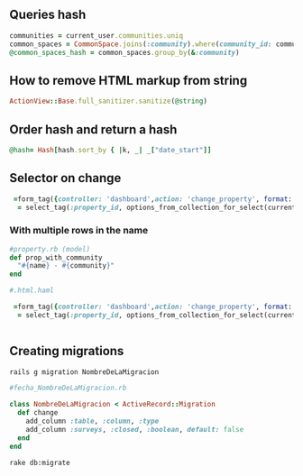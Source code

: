 ## Queries hash

```rb
communities = current_user.communities.uniq
common_spaces = CommonSpace.joins(:community).where(community_id: communities.map(&:id))
@common_spaces_hash = common_spaces.group_by(&:community)
```

## How to remove HTML markup from string

```rb
ActionView::Base.full_sanitizer.sanitize(@string)
```


## Order hash and return a hash

```rb
@hash= Hash[hash.sort_by { |k, _| _["date_start"]]
```

## Selector on change

```rb
 =form_tag({controller: 'dashboard',action: 'change_property', format: 'js'}, method: :get, :remote => true) do
  = select_tag(:property_id, options_from_collection_for_select(current_user.properties, "id", "name", selected: current_property.id),class: "form-control select_base base_color" , onchange: "$(this.form).submit();")

```

### With multiple rows in the name

```rb
#property.rb (model)
def prop_with_community
  "#{name} - #{community}"
end

#.html.haml

 =form_tag({controller: 'dashboard',action: 'change_property', format: 'js'}, method: :get, :remote => true) do
  = select_tag(:property_id, options_from_collection_for_select(current_user.properties, "id", :prop_with_community, selected: current_property.id),class: "form-control select_base base_color" , onchange: "$(this.form).submit();", style: 'display: none;' ,include_blank: 'name of your blank prompt')



```


## Creating migrations

```bash
rails g migration NombreDeLaMigracion

```

```rb
#fecha_NombreDeLaMigracion.rb

class NombreDeLaMigracion < ActiveRecord::Migration
  def change
    add_column :table, :column, :type
    add_column :surveys, :closed, :boolean, default: false
  end
end

```

```bash
rake db:migrate
```
